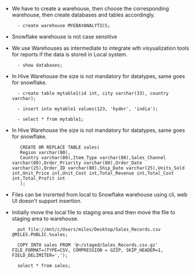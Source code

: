 - We have to create a warehouse, then choose the corresponding warehouse, then create databases and tables accordingly.

        - create warehouse MYEBAYANALYTICS;

- Snowflake warehouse is not case sensitive
- We use Warehouses as intermediate to integrate wth visyualization tools for reports if the data is stored in Local system.

        - show databases;

- In Hive Warehouse the size is not mandatory for datatypes, same goes for snowflake.
        
        - create table mytable1(id int, city varchar(33), country varchar);

        - insert into mytable1 values(123, 'hyder', 'india');

        - select * from mytable1;


- In Hive Warehouse the size is not mandatory for datatypes, same goes for snowflake.

         CREATE OR REPLACE TABLE sales(
         Region varchar(80),
         Country varchar(80),Item_Type varchar(80),Sales_Channel varchar(80),Order_Priority varchar(80),Order_Date varchar(25),Order_ID varchar(80),Ship_Date varchar(25),Units_Sold int,Unit_Price int,Unit_Cost int,Total_Revenue int,Total_Cost int,Total_Profit int
         );
        
- Files can be insrerted from local to Snowflake warehouse using cli, web UI doesn't support insertion. 
- Initially move the local file to staging area and then move the file to staging area to warehouse.
        
        put file://mnt/c/Users/miles/Desktop/Sales_Records.csv @MILES.PUBLIC.%sales;
        
        COPY INTO sales FROM '@~/staged/Sales_Records.csv.gz' FILE_FORMAT=(TYPE=CSV, COMPRESSION = GZIP, SKIP_HEADER=1, FIELD_DELIMITER=',');

        select * from sales;
